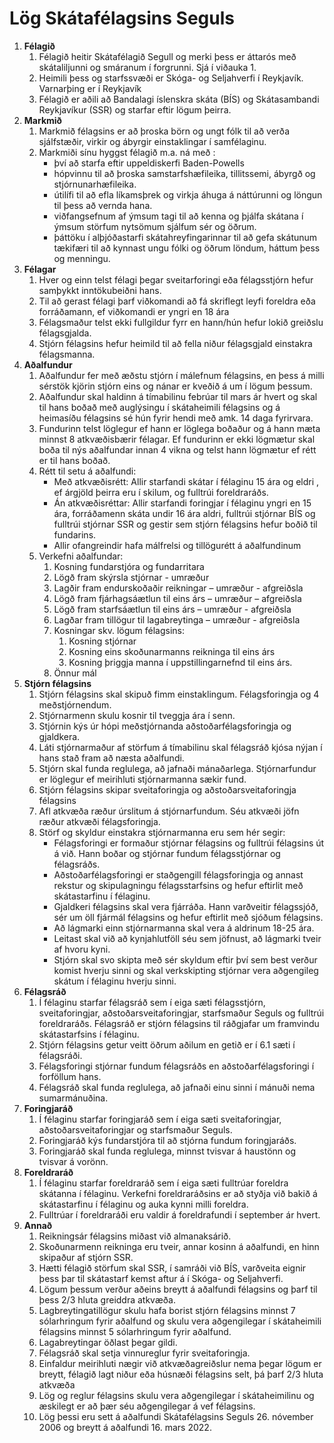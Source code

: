 # ﻿Lög Skátafélagsins Seguls

1. **Félagið**  
    1. Félagið heitir Skátafélagið Segull og merki þess er áttarós með skátaliljunni og smáranum í forgrunni. Sjá í viðauka 1.
    2. Heimili þess og starfssvæði er Skóga- og Seljahverfi í Reykjavík. Varnarþing er í Reykjavík
    3. Félagið er aðili að Bandalagi íslenskra skáta (BÍS) og Skátasambandi Reykjavíkur (SSR) og starfar eftir lögum þeirra.
2. **Markmið**  
    1. Markmið félagsins er að þroska börn og ungt fólk til að verða sjálfstæðir, virkir og ábyrgir einstaklingar í samfélaginu.
    2. Markmiði sínu hyggst félagið m.a. ná með :
        * því að starfa eftir uppeldiskerfi Baden-Powells  
        * hópvinnu til að þroska samstarfshæfileika, tillitssemi, ábyrgð og stjórnunarhæfileika.  
        * útilífi til að efla líkamsþrek og virkja áhuga á náttúrunni og löngun til þess að vernda hana.  
        * viðfangsefnum af ýmsum tagi til að kenna og þjálfa skátana í ýmsum störfum nytsömum sjálfum sér og öðrum.  
        * þáttöku í alþjóðastarfi skátahreyfingarinnar til að gefa skátunum tækifæri til að kynnast ungu fólki og öðrum löndum, háttum þess og menningu.  
3. **Félagar**  
    1. Hver og einn telst félagi þegar sveitarforingi eða félagsstjórn hefur samþykkt inntökubeiðni hans.
    2. Til að gerast félagi þarf viðkomandi að fá skriflegt leyfi foreldra eða forráðamann, ef viðkomandi er yngri en 18 ára
    3. Félagsmaður telst ekki fullgildur fyrr en hann/hún hefur lokið greiðslu félagsgjalda.
    4. Stjórn félagsins hefur heimild til að fella niður félagsgjald einstakra félagsmanna.
4. **Aðalfundur**  
    1. Aðalfundur fer með æðstu stjórn í málefnum félagsins, en þess á milli sérstök kjörin stjórn eins og nánar er kveðið á um í lögum þessum.
    2. Aðalfundur skal haldinn á tímabilinu febrúar til mars ár hvert og skal til hans boðað með auglýsingu í skátaheimili félagsins og á heimasíðu félagsins sé hún fyrir hendi með amk. 14 daga fyrirvara.
    3. Fundurinn telst löglegur ef hann er löglega boðaður og á hann mæta minnst 8 atkvæðisbærir félagar. Ef fundurinn er ekki lögmætur skal boða til nýs aðalfundar innan 4 vikna og telst hann lögmætur ef rétt er til hans boðað.
    4. Rétt til setu á aðalfundi:
        * Með atkvæðisrétt: Allir starfandi skátar í félaginu 15 ára og eldri , ef árgjöld þeirra eru í skilum, og fulltrúi foreldraráðs.
        * Án atkvæðisréttar: Allir starfandi foringjar í félaginu yngri en 15 ára, forráðamenn skáta undir 16 ára aldri, fulltrúi stjórnar BÍS og fulltrúi stjórnar SSR og gestir sem stjórn félagsins hefur boðið til fundarins.
        * Allir ofangreindir hafa málfrelsi og tillögurétt á aðalfundinum
    5. Verkefni aðalfundar:
        1. Kosning fundarstjóra og fundarritara
        2. Lögð fram skýrsla stjórnar - umræður
        3. Lagðir fram endurskoðaðir reikningar – umræður - afgreiðsla
        4. Lögð fram fjárhagsáætlun til eins árs – umræður – afgreiðsla
        5. Lögð fram starfsáætlun til eins árs – umræður - afgreiðsla
        6. Lagðar fram tillögur til lagabreytinga – umræður - afgreiðsla
        7. Kosningar skv. lögum félagsins:
            1. Kosning stjórnar
            2. Kosning eins skoðunarmanns reikninga til eins árs
            3. Kosning þriggja manna í uppstillingarnefnd til eins árs.
        8. Önnur mál
5. **Stjórn félagsins**  
    1. Stjórn félagsins skal skipuð fimm einstaklingum. Félagsforingja og 4 meðstjórnendum.
    2. Stjórnarmenn skulu kosnir til tveggja ára í senn.
    3. Stjórnin kýs úr hópi meðstjórnanda aðstoðarfélagsforingja og gjaldkera.
    4. Láti stjórnarmaður af störfum á tímabilinu skal félagsráð kjósa nýjan í hans stað fram að næsta aðalfundi.
    5. Stjórn skal funda reglulega, að jafnaði mánaðarlega. Stjórnarfundur er löglegur ef meirihluti stjórnarmanna sækir fund.
    6. Stjórn félagsins skipar sveitaforingja og aðstoðarsveitaforingja félagsins
    7. Afl atkvæða ræður úrslitum á stjórnarfundum. Séu atkvæði jöfn ræður atkvæði félagsforingja.
    8. Störf og skyldur einstakra stjórnarmanna eru sem hér segir:
        * Félagsforingi er formaður stjórnar félagsins og fulltrúi félagsins út á við. Hann boðar og stjórnar fundum félagsstjórnar og félagsráðs.
        * Aðstoðarfélagsforingi er staðgengill félagsforingja og annast rekstur og skipulagningu félagsstarfsins og hefur eftirlit með skátastarfinu í félaginu.
        * Gjaldkeri félagsins skal vera fjárráða. Hann varðveitir félagssjóð, sér um öll fjármál félagsins og hefur eftirlit með sjóðum félagsins.
        * Að lágmarki einn stjórnarmanna skal vera á aldrinum 18-25 ára.
        * Leitast skal við að kynjahlutföll séu sem jöfnust, að lágmarki tveir af hvoru kyni.
        * Stjórn skal svo skipta með sér skyldum eftir því sem best verður komist hverju sinni og skal verkskipting stjórnar vera aðgengileg skátum í félaginu hverju sinni.
6. **Félagsráð**  
    1. Í félaginu starfar félagsráð sem í eiga sæti félagsstjórn, sveitaforingjar, aðstoðarsveitaforingjar, starfsmaður Seguls og fulltrúi foreldraráðs. Félagsráð er stjórn félagsins til ráðgjafar um framvindu skátastarfsins í félaginu.
    2. Stjórn félagsins getur veitt öðrum aðilum en getið er í 6.1 sæti í félagsráði.
    3. Félagsforingi stjórnar fundum félagsráðs en aðstoðarfélagsforingi í forföllum hans.
    4. Félagsráð skal funda reglulega, að jafnaði einu sinni í mánuði nema sumarmánuðina.
7. **Foringjaráð**  
    1. Í félaginu starfar foringjaráð sem í eiga sæti sveitaforingjar, aðstoðarsveitaforingjar og starfsmaður Seguls.
    2. Foringjaráð kýs fundarstjóra til að stjórna fundum foringjaráðs.
    3. Foringjaráð skal funda reglulega, minnst tvisvar á haustönn og tvisvar á vorönn. 
8. **Foreldraráð**  
    1. Í félaginu starfar foreldraráð sem í eiga sæti fulltrúar foreldra skátanna í félaginu. Verkefni foreldraráðsins er að styðja við bakið á skátastarfinu í félaginu og auka kynni milli foreldra.
    2. Fulltrúar í foreldraráði eru valdir á foreldrafundi í september ár hvert.
9. **Annað**  
    1. Reikningsár félagsins miðast við almanaksárið.
    2. Skoðunarmenn reikninga eru tveir, annar kosinn á aðalfundi, en hinn skipaður af stjórn SSR.
    3. Hætti félagið störfum skal SSR, í samráði við BÍS, varðveita eignir þess þar til skátastarf kemst aftur á í Skóga- og Seljahverfi.
    4. Lögum þessum verður aðeins breytt á aðalfundi félagsins og þarf til þess 2/3 hluta greiddra atkvæða.
    5. Lagbreytingatillögur skulu hafa borist stjórn félagsins minnst 7 sólarhringum fyrir aðalfund og skulu vera aðgengilegar í skátaheimili félagsins minnst 5 sólarhringum fyrir aðalfund.
    6. Lagabreytingar öðlast þegar gildi.
    7. Félagsráð skal setja vinnureglur fyrir sveitaforingja.
    8. Einfaldur meirihluti nægir við atkvæðagreiðslur nema þegar lögum er breytt, félagið lagt niður eða húsnæði félagsins selt, þá þarf 2/3 hluta atkvæða
    9. Lög og reglur félagsins skulu vera aðgengilegar í skátaheimilinu og æskilegt er að þær séu aðgengilegar á vef félagsins.
    10. Lög þessi eru sett á aðalfundi Skátafélagsins Seguls 26. nóvember 2006 og breytt á aðalfundi 16. mars 2022.